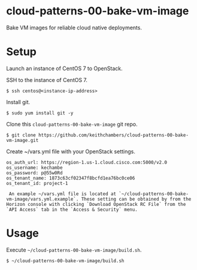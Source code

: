 cloud-patterns-00-bake-vm-image
===============================

Bake VM images for reliable cloud native deployments.

# Setup

Launch an instance of CentOS 7 to OpenStack.

SSH to the instance of CentOS 7.

```
$ ssh centos@<instance-ip-address>
```

Install git.

```
$ sudo yum install git -y
```

Clone this `cloud-patterns-00-bake-vm-image` git repo.

```
$ git clone https://github.com/keithchambers/cloud-patterns-00-bake-vm-image.git
```

Create ~/vars.yml file with your OpenStack settings.

```
os_auth_url: https://region-1.us-1.cloud.cisco.com:5000/v2.0
os_username: kechambe
os_password: p@55w0Rd
os_tenant_name: 1873c63cf02347f8bcfd1ea76bc0ce06
os_tenant_id: project-1
```
     An example ~/vars.yml file is located at `~/cloud-patterns-00-bake-vm-image/vars.yml.example`. These setting can be obtained by from the Horizon console with clicking `Download OpenStack RC File` from the `API Access` tab in the `Access & Security` menu.
 
# Usage

Execute  `~/cloud-patterns-00-bake-vm-image/build.sh`.

```
$ ~/cloud-patterns-00-bake-vm-image/build.sh
```


